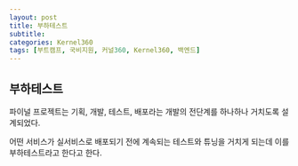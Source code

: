 ```yaml
---
layout: post
title: 부하테스트
subtitle: 
categories: Kernel360
tags: [부트캠프, 국비지원, 커널360, Kernel360, 백엔드]
---
```


## 부하테스트

파이널 프로젝트는 기획, 개발, 테스트, 배포라는 개발의 전단계를 하나하나 거치도록 설계되었다.

어떤 서비스가 실서비스로 배포되기 전에 계속되는 테스트와 튜닝을 거치게 되는데 이를 부하테스트라고 한다고 한다.



